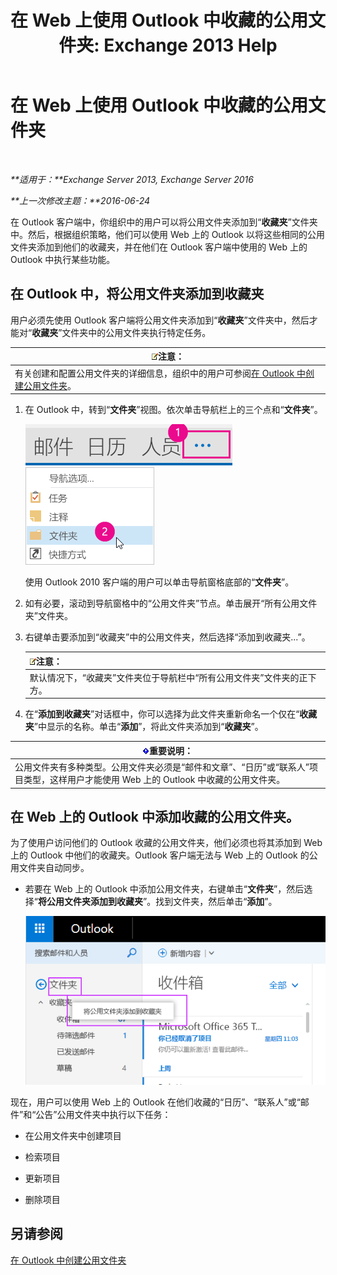 ﻿---
title: '在 Web 上使用 Outlook 中收藏的公用文件夹: Exchange 2013 Help'
TOCTitle: 在 Web 上使用 Outlook 中收藏的公用文件夹
ms:assetid: f6f1db72-4465-4eb8-b525-ac2c1fa10a69
ms:mtpsurl: https://technet.microsoft.com/zh-cn/library/Dn948177(v=EXCHG.150)
ms:contentKeyID: 65289773
ms.date: 01/11/2018
mtps_version: v=EXCHG.150
ms.translationtype: HT
---

# 在 Web 上使用 Outlook 中收藏的公用文件夹

 

_**适用于：**Exchange Server 2013, Exchange Server 2016_

_**上一次修改主题：**2016-06-24_

在 Outlook 客户端中，你组织中的用户可以将公用文件夹添加到“**收藏夹**”文件夹中。然后，根据组织策略，他们可以使用 Web 上的 Outlook 以将这些相同的公用文件夹添加到他们的收藏夹，并在他们在 Outlook 客户端中使用的 Web 上的 Outlook 中执行某些功能。

## 在 Outlook 中，将公用文件夹添加到收藏夹

用户必须先使用 Outlook 客户端将公用文件夹添加到“**收藏夹**”文件夹中，然后才能对“**收藏夹**”文件夹中的公用文件夹执行特定任务。

<table>
<thead>
<tr class="header">
<th><img src="images/Bb124558.note(EXCHG.150).gif" title="注意" alt="注意" />注意：</th>
</tr>
</thead>
<tbody>
<tr class="odd">
<td>有关创建和配置公用文件夹的详细信息，组织中的用户可参阅<a href="https://support.office.com/zh-cn/article/create-a-public-folder-in-outlook-d5981360-28d3-4c8f-a373-c98ae570420a?ui=en-us%26rs=en-us%26ad=us">在 Outlook 中创建公用文件夹</a>。</td>
</tr>
</tbody>
</table>


1.  在 Outlook 中，转到“**文件夹**”视图。依次单击导航栏上的三个点和“**文件夹**”。
    
    ![Outlook 2013 导航栏中的省略号](images/Dn948177.7a949ccd-f0e0-4d20-aa4d-f97ae5c6fdff(EXCHG.150).png "Outlook 2013 导航栏中的省略号")  
    ![Outlook 2013 中访问文件夹的导航栏菜单](images/Dn948177.aaedd8fa-8a30-4e96-b4de-9625cd62e2b9(EXCHG.150).png "Outlook 2013 中访问文件夹的导航栏菜单")  
    
    使用 Outlook 2010 客户端的用户可以单击导航窗格底部的“**文件夹**”。

2.  如有必要，滚动到导航窗格中的“公用文件夹”节点。单击展开“所有公用文件夹”文件夹。

3.  右键单击要添加到“收藏夹”中的公用文件夹，然后选择“添加到收藏夹...”。
    
    <table>
    <thead>
    <tr class="header">
    <th><img src="images/Bb124558.note(EXCHG.150).gif" title="注意" alt="注意" />注意：</th>
    </tr>
    </thead>
    <tbody>
    <tr class="odd">
    <td>默认情况下，“收藏夹”文件夹位于导航栏中“所有公用文件夹”文件夹的正下方。</td>
    </tr>
    </tbody>
    </table>


4.  在“**添加到收藏夹**”对话框中，你可以选择为此文件夹重新命名一个仅在“**收藏夹**”中显示的名称。单击“**添加**”，将此文件夹添加到“**收藏夹**”。

<table>
<thead>
<tr class="header">
<th><img src="images/Bb124558.important(EXCHG.150).gif" title="重要说明" alt="重要说明" />重要说明：</th>
</tr>
</thead>
<tbody>
<tr class="odd">
<td>公用文件夹有多种类型。公用文件夹必须是“邮件和文章”、“日历”或“联系人”项目类型，这样用户才能使用 Web 上的 Outlook 中收藏的公用文件夹。</td>
</tr>
</tbody>
</table>


## 在 Web 上的 Outlook 中添加收藏的公用文件夹。

为了使用户访问他们的 Outlook 收藏的公用文件夹，他们必须也将其添加到 Web 上的 Outlook 中他们的收藏夹。Outlook 客户端无法与 Web 上的 Outlook 的公用文件夹自动同步。

  - 若要在 Web 上的 Outlook 中添加公用文件夹，右键单击“**文件夹**”，然后选择“**将公用文件夹添加到收藏夹**”。找到文件夹，然后单击“**添加**”。
    
    ![将公用文件夹添加到收藏夹](images/Dn948177.dc2af75b-d1c3-4024-8759-00558799d34a(EXCHG.150).png "将公用文件夹添加到收藏夹")  

现在，用户可以使用 Web 上的 Outlook 在他们收藏的“日历”、“联系人”或“邮件”和“公告”公用文件夹中执行以下任务：

  - 在公用文件夹中创建项目

  - 检索项目

  - 更新项目

  - 删除项目

## 另请参阅


[在 Outlook 中创建公用文件夹](https://support.office.com/zh-cn/article/create-a-public-folder-in-outlook-d5981360-28d3-4c8f-a373-c98ae570420a?ui=en-us%26rs=en-us%26ad=us)


